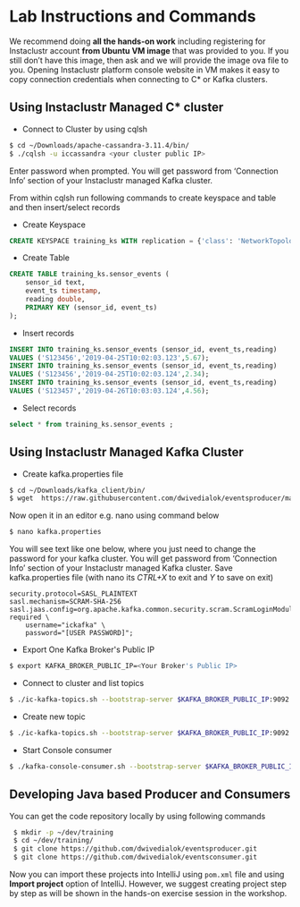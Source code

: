 # Lab Instructions and Commands
We recommend doing **all the hands-on work** including registering for Instaclustr account **from Ubuntu VM image** that was provided to you. If you still don’t have this image, then ask and we will provide the image ova file to you. Opening Instaclustr platform console website in VM makes it easy to copy connection credentials when connecting to C* or Kafka clusters.

## Using Instaclustr Managed C* cluster
- Connect to Cluster by using cqlsh
```bash
$ cd ~/Downloads/apache-cassandra-3.11.4/bin/
$ ./cqlsh -u iccassandra <your cluster public IP>
```
Enter password when prompted. You will get password from ‘Connection Info’ section of your Instaclustr managed Kafka cluster.


From within cqlsh run following commands to create keyspace and table and then insert/select records
- Create Keyspace
```sql
CREATE KEYSPACE training_ks WITH replication = {'class': 'NetworkTopologyStrategy', '<Your DC e.g. AWS_VPC_US_WEST_2>': '3'}; 
```
- Create Table
```sql
CREATE TABLE training_ks.sensor_events (
    sensor_id text,
    event_ts timestamp,
    reading double,
    PRIMARY KEY (sensor_id, event_ts)
);
```
- Insert records
```sql
INSERT INTO training_ks.sensor_events (sensor_id, event_ts,reading)
VALUES ('S123456','2019-04-25T10:02:03.123',5.67);
INSERT INTO training_ks.sensor_events (sensor_id, event_ts,reading)
VALUES ('S123456','2019-04-25T10:02:03.124',2.34);
INSERT INTO training_ks.sensor_events (sensor_id, event_ts,reading)
VALUES ('S123457','2019-04-26T10:03:03.124',4.56);
```
- Select records
```sql
select * from training_ks.sensor_events ;
```


## Using Instaclustr Managed Kafka Cluster
- Create kafka.properties file
```bash
$ cd ~/Downloads/kafka_client/bin/
$ wget  https://raw.githubusercontent.com/dwivedialok/eventsproducer/master/kafka.properties
```
Now open it in an editor e.g. nano using command below
```bash
$ nano kafka.properties
```
You will see text like one below, where you just need to change the password for your kafka cluster. You will get password from ‘Connection Info’ section of your Instaclustr managed Kafka cluster.
Save kafka.properties file (with nano its *CTRL+X* to exit and *Y* to save on exit)
```text
security.protocol=SASL_PLAINTEXT
sasl.mechanism=SCRAM-SHA-256 sasl.jaas.config=org.apache.kafka.common.security.scram.ScramLoginModule required \
    username="ickafka" \
    password="[USER PASSWORD]";
```
- Export One Kafka Broker's Public IP
```bash
$ export KAFKA_BROKER_PUBLIC_IP=<Your Broker's Public IP>
```
- Connect to cluster and list topics
```bash
$ ./ic-kafka-topics.sh --bootstrap-server $KAFKA_BROKER_PUBLIC_IP:9092 --properties-file kafka.properties --list
```
- Create new topic
```bash
$ ./ic-kafka-topics.sh --bootstrap-server $KAFKA_BROKER_PUBLIC_IP:9092 --properties-file kafka.properties --create --topic events --replication-factor 3 --partitions 3
```
- Start Console consumer
```bash
$ ./kafka-console-consumer.sh --bootstrap-server $KAFKA_BROKER_PUBLIC_IP:9092 --consumer.config kafka.properties --topic events
```

## Developing Java based Producer and Consumers

You can get the code repository locally by using following commands

```bash
 $ mkdir -p ~/dev/training
 $ cd ~/dev/training/
 $ git clone https://github.com/dwivedialok/eventsproducer.git
 $ git clone https://github.com/dwivedialok/eventsconsumer.git
```

Now you can import these projects into IntelliJ using `pom.xml` file and using **Import project** option of IntelliJ. However, we suggest creating project step by step as will be shown in the hands-on exercise session in the workshop. 
